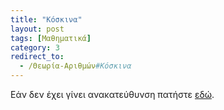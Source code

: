```yaml
---
title: "Κόσκινα"
layout: post
tags: [Μαθηματικά]
category: 3
redirect_to:
  - /Θεωρία-Αριθμών#Κόσκινα
---
```


Εάν δεν έχει γίνει ανακατεύθυνση πατήστε [εδώ](/Θεωρία-Αριθμών#Κόσκινα).
